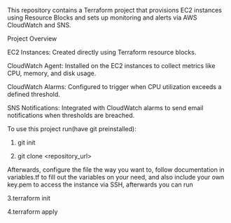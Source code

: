 This repository contains a Terraform project that provisions EC2 instances using Resource Blocks and sets up monitoring and alerts via AWS CloudWatch and SNS.

Project Overview


EC2 Instances: Created directly using Terraform resource blocks.


CloudWatch Agent: Installed on the EC2 instances to collect metrics like CPU, memory, and disk usage.


CloudWatch Alarms: Configured to trigger when CPU utilization exceeds a defined threshold.


SNS Notifications: Integrated with CloudWatch alarms to send email notifications when thresholds are breached.


To use this project run(have git preinstalled):

1. git init

2. git clone <repository_url>


Afterwards, configure the file the way you want to, follow documentation in variables.tf to fill out the variables on your need, and also include your own key.pem to access the instance via SSH, afterwards you can run


3.terraform init

4.terraform apply